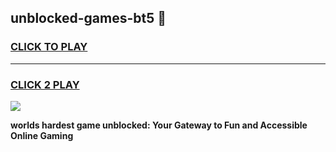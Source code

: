 
## unblocked-games-bt5 👋
<h3>
<a href="https://premium.freeplayer.one?title=unblocked-games-bt5&ref=14F">CLICK TO PLAY</a></h3>
<hr>

<h3>
<a href="https://premium.freeplayer.one?title=unblocked-games-bt5&ref=14F">CLICK 2 PLAY</a>
  
</h3>

<a href="https://premium.freeplayer.one?title=unblocked-games-bt5&ref=12F/"><img src="https://clearcache.store/games.png"></a>


**worlds hardest game unblocked: Your Gateway to Fun and Accessible Online Gaming**

